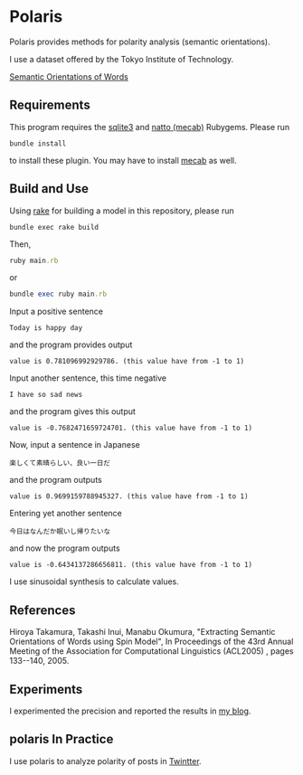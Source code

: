 # Polaris

Polaris provides methods for polarity analysis (semantic orientations).

I use a dataset offered by the Tokyo Institute of Technology.  

[Semantic Orientations of Words](http://www.lr.pi.titech.ac.jp/~takamura/pndic_en.html)

## Requirements

This program requires the [sqlite3](https://rubygems.org/gems/sqlite3) and [natto (mecab)](https://rubygems.org/gems/natto) Rubygems. Please run

```shell
bundle install
```

to install these plugin. You may have to install [mecab](http://taku910.github.io/mecab/) as well.

## Build and Use

Using [rake](https://github.com/ruby/rake) for building a model in this repository, please run

```shell
bundle exec rake build
```

Then,

```ruby
ruby main.rb
```
or
```ruby
bundle exec ruby main.rb
```

Input a positive sentence
```
Today is happy day
```

and the program provides output
```
value is 0.781096992929786. (this value have from -1 to 1)
```

Input another sentence, this time negative
```
I have so sad news
```

and the program gives this output
```
value is -0.7682471659724701. (this value have from -1 to 1)
```


Now, input a sentence in Japanese
```
楽しくて素晴らしい、良い一日だ
```

and the program outputs
```
value is 0.9699159788945327. (this value have from -1 to 1)
```

Entering yet another sentence
```
今日はなんだか眠いし帰りたいな
```

and now the program outputs
```
value is -0.6434137286656811. (this value have from -1 to 1)
```

I use sinusoidal synthesis to calculate values.

## References

Hiroya Takamura, Takashi Inui, Manabu Okumura,
"Extracting Semantic Orientations of Words using Spin Model", In Proceedings of the 43rd Annual Meeting of the Association for Computational Linguistics (ACL2005) , pages 133--140, 2005.

## Experiments

I experimented the precision and reported the results in [my blog](http://h1mkt.hateblo.jp/entries/2015/06/17).

## polaris In Practice

I use polaris to analyze polarity of posts in [Twintter](https://github.com/himkt/twintter).
